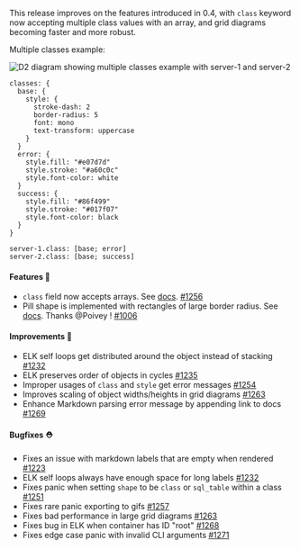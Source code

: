 This release improves on the features introduced in 0.4, with `class` keyword now accepting multiple class values with an array, and grid diagrams becoming faster and more robust.

Multiple classes example:

<img src="https://user-images.githubusercontent.com/3120367/235749202-aa85830e-8f4a-4a2c-be16-599302919122.svg" alt="D2 diagram showing multiple classes example with server-1 and server-2" />

```d2
classes: {
  base: {
    style: {
      stroke-dash: 2
      border-radius: 5
      font: mono
      text-transform: uppercase
    }
  }
  error: {
    style.fill: "#e07d7d"
    style.stroke: "#a60c0c"
    style.font-color: white
  }
  success: {
    style.fill: "#86f499"
    style.stroke: "#017f07"
    style.font-color: black
  }
}

server-1.class: [base; error]
server-2.class: [base; success]

```

#### Features 🚀

- `class` field now accepts arrays. See [docs](https://d2lang.com/tour/classes/#multiple-classes). [#1256](https://github.com/terrastruct/d2/pull/1256)
- Pill shape is implemented with rectangles of large border radius. See [docs](https://d2lang.com/tour/style/#border-radius). Thanks @Poivey ! [#1006](https://github.com/terrastruct/d2/pull/1006)

#### Improvements 🧹

- ELK self loops get distributed around the object instead of stacking [#1232](https://github.com/terrastruct/d2/pull/1232)
- ELK preserves order of objects in cycles [#1235](https://github.com/terrastruct/d2/pull/1235)
- Improper usages of `class` and `style` get error messages [#1254](https://github.com/terrastruct/d2/pull/1254)
- Improves scaling of object widths/heights in grid diagrams [#1263](https://github.com/terrastruct/d2/pull/1263)
- Enhance Markdown parsing error message by appending link to docs [#1269](https://github.com/terrastruct/d2/pull/1269)

#### Bugfixes ⛑️

- Fixes an issue with markdown labels that are empty when rendered [#1223](https://github.com/terrastruct/d2/issues/1223)
- ELK self loops always have enough space for long labels [#1232](https://github.com/terrastruct/d2/pull/1232)
- Fixes panic when setting `shape` to be `class` or `sql_table` within a class [#1251](https://github.com/terrastruct/d2/pull/1251)
- Fixes rare panic exporting to gifs [#1257](https://github.com/terrastruct/d2/pull/1257)
- Fixes bad performance in large grid diagrams [#1263](https://github.com/terrastruct/d2/pull/1263)
- Fixes bug in ELK when container has ID "root" [#1268](https://github.com/terrastruct/d2/pull/1268)
- Fixes edge case panic with invalid CLI arguments [#1271](https://github.com/terrastruct/d2/pull/1271)

